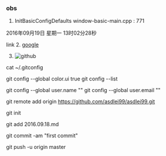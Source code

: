 

### obs 
1.  InitBasicConfigDefaults            window-basic-main.cpp  : 771

2016年09月19日 星期一 13时02分28秒

link 
2. [google](https://www.google.com)

3. ![github](https://avatars0.githubusercontent.com/u/5230466?v=3&s=40 "icon")
        


cat ~/.gitconfig

git config --global color.ui true
git config --list

git config --global user.name ""
git config --global user.email ""


git remote add origin https://github.com/asdlei99/asdlei99.git

git init

git add 2016.09.18.md

git commit -am "first commit"

git push -u origin master
